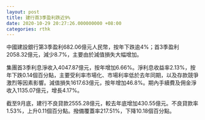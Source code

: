 ```yaml
---
layout: post
title: 建行首3季盈利跌近9%
date: 2020-10-29 20:27:26.000000000 +08:00
categories: rthk
---
```


中國建設銀行第3季盈利682.06億元人民幣，按年下跌逾4%；首3季盈利2058.32億元，減少8.7%，主要由於減值損失大幅增加。

集團首3季利息淨收入4047.87億元，按年增加6.66%。淨利息收益率2.13%，按年下跌0.14個百分點，主要受利率市場化、市場利率低於去年同期，以及存款競爭激烈等因素影響。減值損失1617.63億元，按年增加46.8%。期內手續費及佣金淨收入1135.07億元，增長4.17%。

截至9月底，建行不良貸款2555.28億元，較去年底增加430.55億元。不良貸款率1.53%，上升0.11個百分點。撥備覆蓋率217.51%，下降10.18個百分點。
